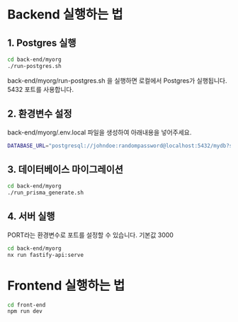 # Backend 실행하는 법
## 1. Postgres 실행
```bash
cd back-end/myorg
./run-postgres.sh
```
back-end/myorg/run-postgres.sh 을 실행하면 로컬에서 Postgres가 실행됩니다.
5432 포트를 사용합니다.

## 2. 환경변수 설정
back-end/myorg/.env.local 파일을 생성하여 아래내용을 넣어주세요.

```bash
DATABASE_URL="postgresql://johndoe:randompassword@localhost:5432/mydb?schema=public"
```

## 3. 데이터베이스 마이그레이션

```bash
cd back-end/myorg
./run_prisma_generate.sh
```
## 4. 서버 실행
PORT라는 환경변수로 포트를 설정할 수 있습니다. 기본값 3000

```bash
cd back-end/myorg
nx run fastify-api:serve
```

# Frontend 실행하는 법
```bash
cd front-end
npm run dev
```